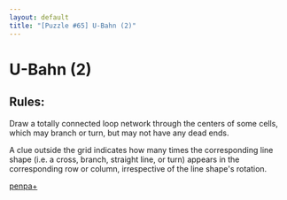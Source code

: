 ```yaml
---
layout: default
title: "[Puzzle #65] U-Bahn (2)"
---
```


# U-Bahn (2)

## Rules:

Draw a totally connected loop network through the centers of some cells, which may branch or turn, but may not have any dead ends.

A clue outside the grid indicates how many times the corresponding line shape (i.e. a cross, branch, straight line, or turn) appears in the corresponding row or column, irrespective of the line shape's rotation. 

[penpa+](https://tinyurl.com/27y7o3uc)
